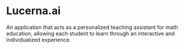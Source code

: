 # Lucerna.ai
An application that acts as a personalized teaching assistant for math education, allowing each student to learn through an interactive and individualized experience.
